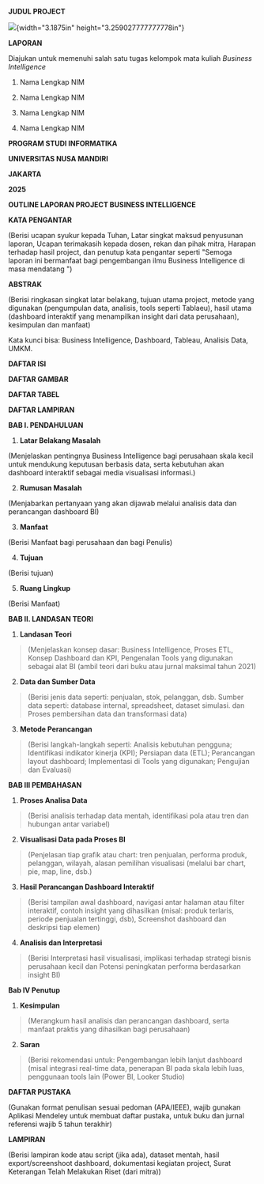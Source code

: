 **JUDUL PROJECT**

![](media/image1.png){width="3.1875in" height="3.259027777777778in"}

**LAPORAN**

Diajukan untuk memenuhi salah satu tugas kelompok mata kuliah *Business
Intelligence*

1.  Nama Lengkap NIM

2.  Nama Lengkap NIM

3.  Nama Lengkap NIM

4.  Nama Lengkap NIM

**PROGRAM STUDI INFORMATIKA**

**UNIVERSITAS NUSA MANDIRI**

**JAKARTA**

**2025**

**OUTLINE LAPORAN PROJECT BUSINESS INTELLIGENCE**

**KATA PENGANTAR**

(Berisi ucapan syukur kepada Tuhan, Latar singkat maksud penyusunan
laporan, Ucapan terimakasih kepada dosen, rekan dan pihak mitra, Harapan
terhadap hasil project, dan penutup kata pengantar seperti "Semoga
laporan ini bermanfaat bagi pengembangan ilmu Business Intelligence di
masa mendatang ")

**ABSTRAK**

(Berisi ringkasan singkat latar belakang, tujuan utama project, metode
yang digunakan (pengumpulan data, analisis, tools seperti Tablaeu),
hasil utama (dashboard interaktif yang menampilkan insight dari data
perusahaan), kesimpulan dan manfaat)

Kata kunci bisa: Business Intelligence, Dashboard, Tableau, Analisis
Data, UMKM.

**DAFTAR ISI**

**DAFTAR GAMBAR**

**DAFTAR TABEL**

**DAFTAR LAMPIRAN**

**BAB I. PENDAHULUAN**

1.  **Latar Belakang Masalah**

(Menjelaskan pentingnya Business Intelligence bagi perusahaan skala
kecil untuk mendukung keputusan berbasis data, serta kebutuhan akan
dashboard interaktif sebagai media visualisasi informasi.)

2.  **Rumusan Masalah**

(Menjabarkan pertanyaan yang akan dijawab melalui analisis data dan
perancangan dashboard BI)

3.  **Manfaat**

(Berisi Manfaat bagi perusahaan dan bagi Penulis)

4.  **Tujuan**

(Berisi tujuan)

5.  **Ruang Lingkup**

(Berisi Manfaat)

**BAB II. LANDASAN TEORI**

1.  **Landasan Teori**

> (Menjelaskan konsep dasar: Business Intelligence, Proses ETL, Konsep
> Dashboard dan KPI, Pengenalan Tools yang digunakan sebagai alat BI
> (ambil teori dari buku atau jurnal maksimal tahun 2021)

2.  **Data dan Sumber Data**

> (Berisi jenis data seperti: penjualan, stok, pelanggan, dsb. Sumber
> data seperti: database internal, spreadsheet, dataset simulasi. dan
> Proses pembersihan data dan transformasi data)

3.  **Metode Perancangan**

> (Berisi langkah-langkah seperti: Analisis kebutuhan pengguna;
> Identifikasi indikator kinerja (KPI); Persiapan data (ETL);
> Perancangan layout dashboard; Implementasi di Tools yang digunakan;
> Pengujian dan Evaluasi)

**BAB III PEMBAHASAN**

1.  **Proses Analisa Data**

> (Berisi analisis terhadap data mentah, identifikasi pola atau tren dan
> hubungan antar variabel)

2.  **Visualisasi Data pada Proses BI**

> (Penjelasan tiap grafik atau chart: tren penjualan, performa produk,
> pelanggan, wilayah, alasan pemilihan visualisasi (melalui bar chart,
> pie, map, line, dsb.)

3.  **Hasil Perancangan Dashboard Interaktif**

> (Berisi tampilan awal dashboard, navigasi antar halaman atau filter
> interaktif, contoh insight yang dihasilkan (misal: produk terlaris,
> periode penjualan tertinggi, dsb), Screenshot dashboard dan deskripsi
> tiap elemen)

4.  **Analisis dan Interpretasi**

> (Berisi Interpretasi hasil visualisasi, implikasi terhadap strategi
> bisnis perusahaan kecil dan Potensi peningkatan performa berdasarkan
> insight BI)

**Bab IV Penutup**

1.  **Kesimpulan**

> (Merangkum hasil analisis dan perancangan dashboard, serta manfaat
> praktis yang dihasilkan bagi perusahaan)

2.  **Saran**

> (Berisi rekomendasi untuk: Pengembangan lebih lanjut dashboard (misal
> integrasi real-time data, penerapan BI pada skala lebih luas,
> penggunaan tools lain (Power BI, Looker Studio)

**DAFTAR PUSTAKA**

(Gunakan format penulisan sesuai pedoman (APA/IEEE), wajib gunakan
Aplikasi Mendeley untuk membuat daftar pustaka, untuk buku dan jurnal
referensi wajib 5 tahun terakhir)

**LAMPIRAN**

(Berisi lampiran kode atau script (jika ada), dataset mentah, hasil
export/screenshoot dashboard, dokumentasi kegiatan project, Surat
Keterangan Telah Melakukan Riset (dari mitra))